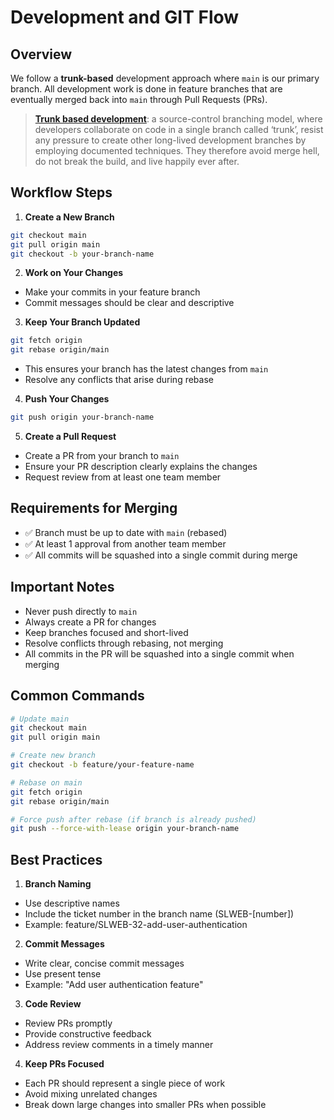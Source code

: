 # Development and GIT Flow

## Overview

We follow a **trunk-based** development approach where `main` is our primary branch. All development work is done in feature branches that are eventually merged back into `main` through Pull Requests (PRs).

> **[Trunk based development](https://trunkbaseddevelopment.com/)**: a source-control branching model, where developers collaborate on code in a single branch called ‘trunk’, resist any pressure to create other long-lived development branches by employing documented techniques. They therefore avoid merge hell, do not break the build, and live happily ever after.

## Workflow Steps

1. **Create a New Branch**

```bash
git checkout main
git pull origin main
git checkout -b your-branch-name
```

2. **Work on Your Changes**

- Make your commits in your feature branch
- Commit messages should be clear and descriptive

3. **Keep Your Branch Updated**

```bash
git fetch origin
git rebase origin/main
```

- This ensures your branch has the latest changes from `main`
- Resolve any conflicts that arise during rebase

4. **Push Your Changes**

```bash
git push origin your-branch-name
```

5. **Create a Pull Request**

- Create a PR from your branch to `main`
- Ensure your PR description clearly explains the changes
- Request review from at least one team member

## Requirements for Merging

- ✅ Branch must be up to date with `main` (rebased)
- ✅ At least 1 approval from another team member
- ✅ All commits will be squashed into a single commit during merge

## Important Notes

- Never push directly to `main`
- Always create a PR for changes
- Keep branches focused and short-lived
- Resolve conflicts through rebasing, not merging
- All commits in the PR will be squashed into a single commit when merging

## Common Commands

```bash
# Update main
git checkout main
git pull origin main

# Create new branch
git checkout -b feature/your-feature-name

# Rebase on main
git fetch origin
git rebase origin/main

# Force push after rebase (if branch is already pushed)
git push --force-with-lease origin your-branch-name
```

## Best Practices

1. **Branch Naming**

- Use descriptive names
- Include the ticket number in the branch name (SLWEB-[number])
- Example: feature/SLWEB-32-add-user-authentication

2. **Commit Messages**

- Write clear, concise commit messages
- Use present tense
- Example: "Add user authentication feature"

3. **Code Review**

- Review PRs promptly
- Provide constructive feedback
- Address review comments in a timely manner

4. **Keep PRs Focused**

- Each PR should represent a single piece of work
- Avoid mixing unrelated changes
- Break down large changes into smaller PRs when possible
